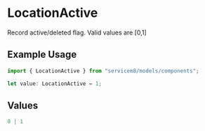# LocationActive

Record active/deleted flag.  Valid values are [0,1]

## Example Usage

```typescript
import { LocationActive } from "servicem8/models/components";

let value: LocationActive = 1;
```

## Values

```typescript
0 | 1
```